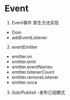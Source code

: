 # Event
1. Event事件 原生方法实现
- Dom
- addEventListener

2. eventEmitter
- emitter.on
- emitter.emit
- emitter.eventNames
- emitter.listenerCount
- emitter.removeListener
- emitter.once

3. Sub/Publish -发布订阅模式